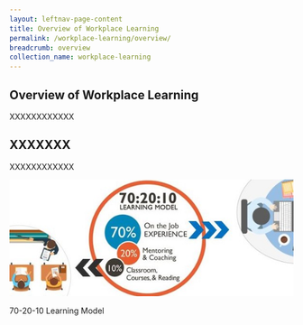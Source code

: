 ```yaml
---
layout: leftnav-page-content
title: Overview of Workplace Learning
permalink: /workplace-learning/overview/
breadcrumb: overview
collection_name: workplace-learning
---
```


## **Overview of Workplace Learning**

XXXXXXXXXXXX

## **XXXXXXX**

XXXXXXXXXXXX


![Learning Model](/images/702010.jpg)
<caption>70-20-10 Learning Model</caption>
